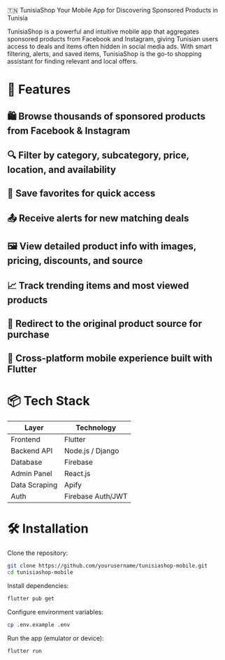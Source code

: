 🇹🇳 TunisiaShop
Your Mobile App for Discovering Sponsored Products in Tunisia

TunisiaShop is a powerful and intuitive mobile app that aggregates sponsored products from Facebook and Instagram, giving Tunisian users access to deals and items often hidden in social media ads. With smart filtering, alerts, and saved items, TunisiaShop is the go-to shopping assistant for finding relevant and local offers.


# 🚀 Features
## 🛍️ Browse thousands of sponsored products from Facebook & Instagram
## 🔍 Filter by category, subcategory, price, location, and availability
## 📌 Save favorites for quick access
## 📤 Receive alerts for new matching deals
## 🖼️ View detailed product info with images, pricing, discounts, and source
## 📈 Track trending items and most viewed products
## 🔗 Redirect to the original product source for purchase
## 📱 Cross-platform mobile experience built with Flutter

# 📦 Tech Stack
| Layer         | Technology         |
|---------------|-------------------|
| Frontend      | Flutter           |
| Backend API   | Node.js / Django  |
| Database      | Firebase          |
| Admin Panel   | React.js          |
| Data Scraping | Apify             |
| Auth          | Firebase Auth/JWT |

# 🛠 Installation
Clone the repository:
```bash
git clone https://github.com/yourusername/tunisiashop-mobile.git
cd tunisiashop-mobile
```
Install dependencies:
```bash 
flutter pub get
```
Configure environment variables:
```bash
cp .env.example .env
```
Run the app (emulator or device):
```bash
flutter run
```
